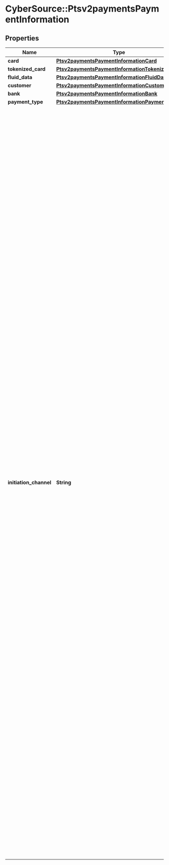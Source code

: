 # CyberSource::Ptsv2paymentsPaymentInformation

## Properties
Name | Type | Description | Notes
------------ | ------------- | ------------- | -------------
**card** | [**Ptsv2paymentsPaymentInformationCard**](Ptsv2paymentsPaymentInformationCard.md) |  | [optional] 
**tokenized_card** | [**Ptsv2paymentsPaymentInformationTokenizedCard**](Ptsv2paymentsPaymentInformationTokenizedCard.md) |  | [optional] 
**fluid_data** | [**Ptsv2paymentsPaymentInformationFluidData**](Ptsv2paymentsPaymentInformationFluidData.md) |  | [optional] 
**customer** | [**Ptsv2paymentsPaymentInformationCustomer**](Ptsv2paymentsPaymentInformationCustomer.md) |  | [optional] 
**bank** | [**Ptsv2paymentsPaymentInformationBank**](Ptsv2paymentsPaymentInformationBank.md) |  | [optional] 
**payment_type** | [**Ptsv2paymentsPaymentInformationPaymentType**](Ptsv2paymentsPaymentInformationPaymentType.md) |  | [optional] 
**initiation_channel** | **String** | \&quot;This tag contains a MesterCard defined code that provides information about the type of device used to initiate a non-card transaction. Valid values for this tag are: - 00 Card (default) - 01 Mobile network operator (MNO) controlled removal secure element (SIM or UICC) personalized for use with a mobile phone or smartphone&gt; - 02 Key fob - 03  Watch - 04  Mobile tag - 05  Wristband - 06  Mobile phone case or sleeve - 07  Mobile phone or smartphone with a fixed, (non-removable), secure element controlled by the MNO, for example, code division multiple access (CDMA) - 08  Removable secure element not controlled by the MNO, for example, memory card personalized for use with a mobile phone or smartphone - 09 Mobile phonen or smartphone with a fixed, (non-removable), secure element not controlled by the MNO - 10 MNO controlled removable secure element (SIM or UICC) personalized for use with a tablet or e-book - 11 Tablet or e-book with a fixed, (non-removable), secure element controlled by the MNO - 12 Removable secure element not controlled by the MNO, for example, memory card personalized for use with a tablet or e-book - 13 Table or e-book with fixed, (non-removable) secure element not controlled by the MNO - 14 - 99 &#x3D; (Reserved for future use)  | [optional] 


